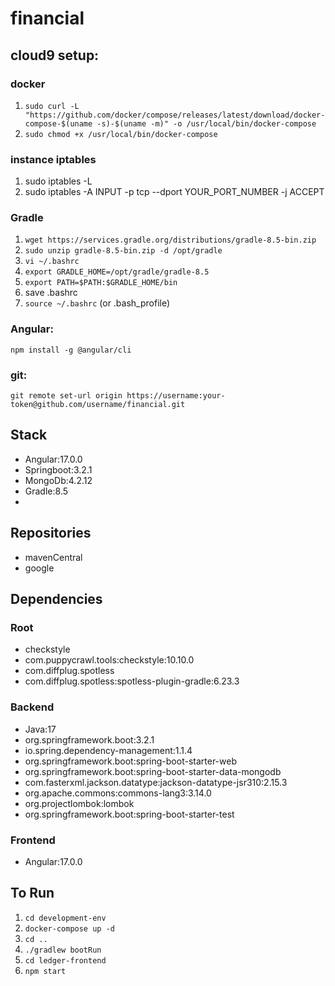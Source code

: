 # financial

## cloud9 setup:

### docker
1. ```sudo curl -L "https://github.com/docker/compose/releases/latest/download/docker-compose-$(uname -s)-$(uname -m)" -o /usr/local/bin/docker-compose```
2. ```sudo chmod +x /usr/local/bin/docker-compose```

### instance iptables
1. sudo iptables -L
2. sudo iptables -A INPUT -p tcp --dport YOUR_PORT_NUMBER -j ACCEPT

### Gradle
1. ```wget https://services.gradle.org/distributions/gradle-8.5-bin.zip```
2. ```sudo unzip gradle-8.5-bin.zip -d /opt/gradle```
3. ```vi ~/.bashrc```
4. ```export GRADLE_HOME=/opt/gradle/gradle-8.5```
5. ```export PATH=$PATH:$GRADLE_HOME/bin```
6. save .bashrc
7. ```source ~/.bashrc``` (or .bash_profile)

### Angular:
```npm install -g @angular/cli```

### git:
```git remote set-url origin https://username:your-token@github.com/username/financial.git```

## Stack
* Angular:17.0.0
* Springboot:3.2.1
* MongoDb:4.2.12
* Gradle:8.5
* 
## Repositories
* mavenCentral
* google

## Dependencies

### Root
* checkstyle
* com.puppycrawl.tools:checkstyle:10.10.0
* com.diffplug.spotless
* com.diffplug.spotless:spotless-plugin-gradle:6.23.3

### Backend
* Java:17
* org.springframework.boot:3.2.1
* io.spring.dependency-management:1.1.4
* org.springframework.boot:spring-boot-starter-web
* org.springframework.boot:spring-boot-starter-data-mongodb
* com.fasterxml.jackson.datatype:jackson-datatype-jsr310:2.15.3
* org.apache.commons:commons-lang3:3.14.0
* org.projectlombok:lombok
* org.springframework.boot:spring-boot-starter-test

### Frontend
* Angular:17.0.0

## To Run
1. ```cd development-env```
2. ```docker-compose up -d```
3. ```cd ..```
4. ```./gradlew bootRun```
5. ```cd ledger-frontend```
6. ```npm start```